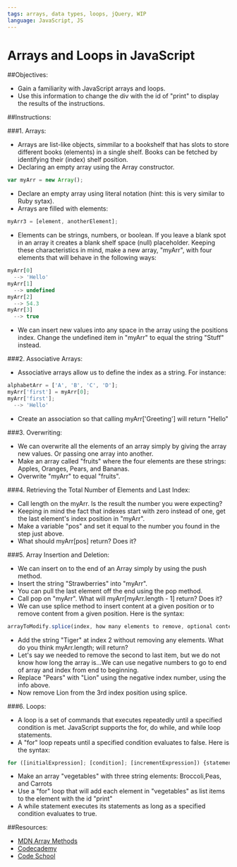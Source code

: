 ```yaml
---
tags: arrays, data types, loops, jQuery, WIP
language: JavaScript, JS
---
```


# Arrays and Loops in JavaScript

##Objectives:

*  Gain a familiarity with JavaScript arrays and loops.
*  Use this information to change the div with the id of "print" to display the results of the instructions.

##Instructions:

###1. Arrays:

*  Arrays are list-like objects, simmilar to a bookshelf that has slots to store different books (elements) in a single shelf. Books can be fetched by identifying their (index) shelf position.
*  Declaring an empty array using the Array constructor.
```javascript
var myArr = new Array();
```
*  Declare an empty array using literal notation (hint: this is very similar to Ruby sytax).
*  Arrays are filled with elements:
```javascript
myArr3 = [element, anotherElement];
```
*  Elements can be strings, numbers, or boolean. If you leave a blank spot in an array it creates a blank shelf space (null) placeholder. Keeping these characteristics in mind, make a new array, "myArr", with four elements that will behave in the following ways:
```javascript
myArr[0]
  --> 'Hello'
myArr[1]
  --> undefined
myArr[2]
  --> 54.3
myArr[3]
  --> true
```
*  We can insert new values into any space in the array using the positions index. Change the undefined item in "myArr" to equal the string "Stuff" instead.

###2. Associative Arrays:
*  Associative arrays allow us to define the index as a string. For instance:
```javascript
alphabetArr = ['A', 'B', 'C', 'D'];
myArr['first'] = myArr[0];
myArr['first'];
  --> 'Hello'
```
*  Create an association so that calling myArr['Greeting'] will return "Hello"

###3. Overwriting:
*  We can overwrite all the elements of an array simply by giving the array new values. Or passing one array into another.
*  Make an array called "fruits" where the four elements are these strings: Apples, Oranges, Pears, and Bananas.
*  Overwrite "myArr" to equal "fruits".

###4. Retrieving the Total Number of Elements and Last Index:
*  Call length on the myArr. Is the result the number you were expecting?
*  Keeping in mind the fact that indexes start with zero instead of one, get the last element's index position in "myArr".
*  Make a variable "pos" and set it equal to the number you found in the step just above.
*  What should myArr[pos] return? Does it?

###5. Array Insertion and Deletion:
*  We can insert on to the end of an Array simply by using the push method.
*  Insert the string "Strawberries" into "myArr".
*  You can pull the last element off the end using the pop method.
*  Call pop on "myArr". What will myArr[myArr.length - 1] return? Does it?
*  We can use splice method to insert content at a given position or to remove content from a given position. Here is the syntax:
```javascript
arrayToModify.splice(index, how many elements to remove, optional content to add);
```
*  Add the string "Tiger" at index 2 without removing any elements. What do you think myArr.length; will return?
*  Let's say we needed to remove the second to last item, but we do not know how long the array is...We can use negative numbers to go to end of array and index from end to beginning.
*  Replace "Pears" with "Lion" using the negative index number, using the info above.
*  Now remove Lion from the 3rd index position using splice.

###6. Loops:
*  A loop is a set of commands that executes repeatedly until a specified condition is met. JavaScript supports the for, do while, and while loop statements.
*  A "for" loop repeats until a specified condition evaluates to false. Here is the syntax:
```javascript
for ([initialExpression]; [condition]; [incrementExpression]) {statement}
```
*  Make an array "vegetables" with three string elements: Broccoli,Peas, and Carrots
*  Use a "for" loop that will add each element in "vegetables" as list items to the element with the id "print" 
*  A while statement executes its statements as long as a specified condition evaluates to true.

##Resources:
* [MDN Array Methods](https://developer.mozilla.org/en-US/docs/JavaScript/Reference/Global_Objects/Array)
* [Codecademy](http://www.codecademy.com/tracks/javascript)
* [Code School](https://www.codeschool.com/paths/javascript)
